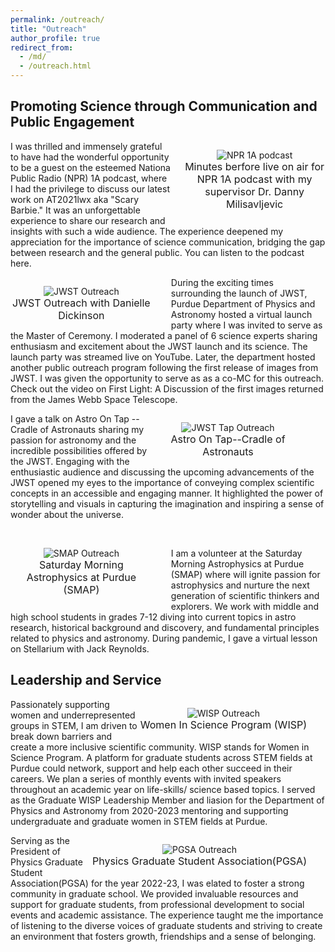 ```yaml
---
permalink: /outreach/
title: "Outreach"
author_profile: true
redirect_from: 
  - /md/
  - /outreach.html
---
```

<h2>Promoting Science through Communication and Public Engagement</h2>

<p style="text-align:center;max-width:45%;margin-left:20px;padding-bottom:-50px;display:block;float:right;vertical-align:top"><img src="https://bsubraya.github.io/images/NPR1A.jpeg" alt="NPR 1A podcast" data-api-endpoint="https://bsubraya.github.io/images/NPR1A.jpeg" data-api-returntype="File" /><br /><span style="font-size: medium;">Minutes berfore live on air for <a href="https://www.npr.org/podcasts/510316/1a" style="text-decoration:none">NPR 1A </a> podcast with my supervisor Dr. Danny Milisavljevic</span>
</p>
<p> I was thrilled and immensely grateful to have had the wonderful opportunity to be a guest on the esteemed <a href="https://www.npr.org/podcasts/510316/1a" style="text-decoration:none">Nationa Public Radio (NPR) 1A </a>  podcast, where I had the privilege to discuss our latest work on AT2021lwx aka "Scary Barbie." It was an unforgettable experience to share our research and insights with such a wide audience. The experience deepened my appreciation for the importance of science communication, bridging the gap between research and the general public. You can listen to the podcast <a href = "https://the1a.org/segments/scientific-method-when-a-supermassive-black-hole-devours-a-star/" style="text-decoration:none">here</a>.</p>

<p style="text-align:center;max-width:45%;margin-right:30px;padding-bottom:-50px;display:block;float:left;vertical-align:top"><img src="https://bsubraya.github.io/images/JWST_outreach.jpeg" alt="JWST Outreach" data-api-endpoint="https://bsubraya.github.io/images/JWST_outreach.jpeg" data-api-returntype="File" /><br /><span style="font-size: medium;"> JWST Outreach with Danielle Dickinson</span>
</p>
<p> During the exciting times surrounding the launch of JWST, Purdue Department of Physics and Astronomy hosted a <a href="https://express.adobe.com/page/O66xeEfENAb9R/?_ga=2.43759777.541119511.1684420215-1579954978.1679585061" style = "text-decoration:none">virtual launch party </a> where I was invited to serve as the Master of Ceremony. I moderated a panel of 6 science experts sharing enthusiasm and excitement about the JWST launch and its science. The <a href="https://www.youtube.com/watch?v=yzqsDOQoZ1w&feature=youtu.be" style="text-decoration:none">launch party</a> was streamed live on YouTube. Later, the department hosted another public outreach program following the first release of images from JWST. I was given the opportunity to serve as as a co-MC for this outreach. Check out the video on <a href="https://www.youtube.com/watch?v=mMy0KydjJyY&t=1333s&ab_channel=SaturdayMorningAstrophysicsatPurdue" style="text-decoration:none" >First Light: A Discussion of the first images returned from the James Webb Space Telescope</a>.</p>

<p style="text-align:center;max-width:50%;margin-right:30px;padding-bottom:-50px;display:block;float:right;vertical-align:top"><img src="https://bsubraya.github.io/images/Tap_BSubrayan.jpeg" alt="JWST Tap Outreach" data-api-endpoint="https://bsubraya.github.io/images/Tap_BSubrayan.jpeg" data-api-returntype="File" /><br /><span style="font-size: medium;"> <a href="https://twitter.com/AoT_CoA" style="text-decoration:none">Astro On Tap--Cradle of Astronauts</a> </span>
</p>

<p>I gave a talk on Astro On Tap -- Cradle of Astronauts sharing my passion for astronomy and the incredible possibilities offered by the JWST. Engaging with the enthusiastic audience and discussing the upcoming advancements of the JWST opened my eyes to the importance of conveying complex scientific concepts in an accessible and engaging manner. It highlighted the power of storytelling and visuals in capturing the imagination and inspiring a sense of wonder about the universe.</p><br>

<p style="text-align:center;max-width:45%;margin-right:30px;padding-bottom:-50px;display:block;float:left;vertical-align:top"><img src="https://bsubraya.github.io/images/SMAP.jpeg" alt="SMAP Outreach" data-api-endpoint="https://bsubraya.github.io/images/SMAP.jpeg" data-api-returntype="File" /><br /><span style="font-size: medium;"> <a href="https://www.physics.purdue.edu/outreach/saturday-morning/index.html" style="text-decoration:none">Saturday Morning Astrophysics at Purdue (SMAP)</a> </span>
</p>

<p> I am a volunteer at the Saturday Morning Astrophysics at Purdue (SMAP) where will ignite passion for astrophysics and nurture the next generation of scientific thinkers and explorers. We work with middle and high school students in grades 7-12 diving into current topics in astro research, historical background and discovery, and fundamental principles related to physics and astronomy. During pandemic, I gave a <a href="https://www.youtube.com/watch?v=imOoTtWWatE&t=160s&ab_channel=SaturdayMorningAstrophysicsatPurdue" style="text-decoration:none">virtual </a> lesson on Stellarium with Jack Reynolds. </p>

<h2>Leadership and Service</h2>

<p style="text-align:center;max-width:100%;margin-right:30px;padding-bottom:-50px;display:block;float:right;vertical-align:top"><img src="https://bsubraya.github.io/images/WISP.jpg" alt="WISP Outreach" data-api-endpoint="https://bsubraya.github.io/images/WISP.jpg" data-api-returntype="File" /><br /><span style="font-size: medium;"> <a href="https://www.purdue.edu/science/wisp/graduate/index.html" style="text-decoration:none">Women In Science Program (WISP)</a> </span>
</p>

<p> Passionately supporting women and underrepresented groups in STEM, I am driven to break down barriers and create a more inclusive scientific community. <a href="https://www.purdue.edu/science/wisp/graduate/index.html" style="text-decoration:none">WISP</a> stands for Women in Science Program. A platform for graduate students across STEM fields at Purdue could network, support and help each other succeed in their careers. We plan a series of monthly events with invited speakers throughout an academic year on life-skills/ science based topics. I served as the Graduate WISP Leadership Member and liasion for the Department of Physics and Astronomy from 2020-2023 mentoring and supporting undergraduate and graduate women in STEM fields at Purdue. </p>

<p style="text-align:center;max-width:100%;margin-right:30px;padding-bottom:-50px;display:block;float:right;vertical-align:top"><img src="https://bsubraya.github.io/images/EA.jpeg" alt="PGSA Outreach" data-api-endpoint="https://bsubraya.github.io/images/EA.jpeg" data-api-returntype="File" /><br /><span style="font-size: medium;"> <a href="https://www.physics.purdue.edu/pgsa/about/index.php" style="text-decoration:none">Physics Graduate Student Association(PGSA)</a> </span>
</p>

<p> Serving as the President of <a href="https://www.physics.purdue.edu/pgsa/about/index.php" style="text-decoration:none">Physics Graduate Student Association(PGSA)</a> for the year 2022-23, I was elated to foster a strong community in graduate school. We provided invaluable resources and support for graduate students, from professional development to social events and academic assistance. The experience taught me the importance of listening to the diverse voices of graduate students and striving to create an environment that fosters growth, friendships and a sense of belonging.</p>




